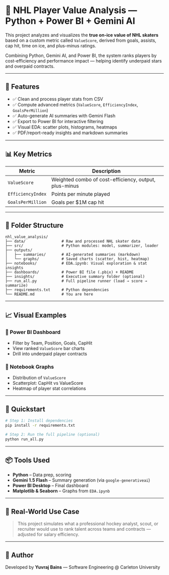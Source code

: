 # 🏒 NHL Player Value Analysis — Python + Power BI + Gemini AI

This project analyzes and visualizes the **true on-ice value of NHL skaters** based on a custom metric called `ValueScore`, derived from goals, assists, cap hit, time on ice, and plus-minus ratings.

Combining Python, Gemini AI, and Power BI, the system ranks players by cost-efficiency and performance impact — helping identify underpaid stars and overpaid contracts.

---

## 🔧 Features

- ✅ Clean and process player stats from CSV  
- ✅ Compute advanced metrics (`ValueScore`, `EfficiencyIndex`, `GoalsPerMillion`)  
- ✅ Auto-generate AI summaries with Gemini Flash  
- ✅ Export to Power BI for interactive filtering  
- ✅ Visual EDA: scatter plots, histograms, heatmaps  
- ✅ PDF/report-ready insights and markdown summaries  

---

## 📊 Key Metrics

| Metric             | Description                                       |
|--------------------|---------------------------------------------------|
| `ValueScore`       | Weighted combo of cost-efficiency, output, plus-minus |
| `EfficiencyIndex`  | Points per minute played                          |
| `GoalsPerMillion`  | Goals per $1M cap hit                             |

---

## 📁 Folder Structure

```
nhl_value_analysis/
├── data/                # Raw and processed NHL skater data
├── src/                 # Python modules: model, summarizer, loader
├── outputs/
│   ├── summaries/       # AI-generated summaries (markdown)
│   └── graphs/          # Saved charts (scatter, hist, heatmap)
├── notebooks/           # EDA.ipynb: Visual exploration & stat insights
├── dashboards/          # Power BI file (.pbix) + README
├── insights/            # Executive summary folder (optional)
├── run_all.py           # Full pipeline runner (load → score → summarize)
├── requirements.txt     # Python dependencies
└── README.md            # You are here
```

---

## 📈 Visual Examples

### 🔹 Power BI Dashboard
- Filter by Team, Position, Goals, CapHit  
- View ranked `ValueScore` bar charts  
- Drill into underpaid player contracts  

### 🔹 Notebook Graphs
- Distribution of `ValueScore`  
- Scatterplot: CapHit vs ValueScore  
- Heatmap of player stat correlations  

---

## 🚀 Quickstart

```bash
# Step 1: Install dependencies
pip install -r requirements.txt

# Step 2: Run the full pipeline (optional)
python run_all.py
```

---

## 📦 Tools Used

- **Python** – Data prep, scoring  
- **Gemini 1.5 Flash** – Summary generation (via `google-generativeai`)  
- **Power BI Desktop** – Final dashboard  
- **Matplotlib & Seaborn** – Graphs from `EDA.ipynb`  

---

## 🧠 Real-World Use Case

> This project simulates what a professional hockey analyst, scout, or recruiter would use to rank talent across teams and contracts — adjusted for salary efficiency.

---

## 👤 Author

Developed by **Yuvraj Bains** — Software Engineering @ Carleton University  
